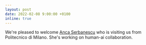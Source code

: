 ```yaml
---
layout: post
date: 2022-02-08 9:00:00 +0100
inline: true
---
```


We're pleased to welcome [Anca Serbanescu](http://www.ancaserbanescu.com/about/) who is visiting us from Politecnico di Milano. She's working on human-ai collaboration.
